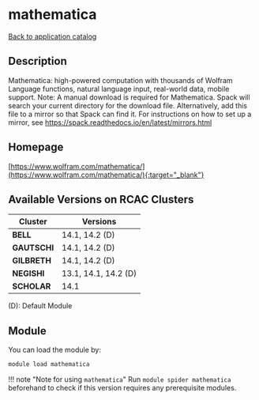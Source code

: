 # mathematica

[Back to application catalog](../app_catalog.md)

## Description

Mathematica: high-powered computation with thousands of Wolfram Language functions, natural language input, real-world data, mobile support.  Note: A manual download is required for Mathematica. Spack will search your current directory for the download file. Alternatively, add this file to a mirror so that Spack can find it. For instructions on how to set up a mirror, see https://spack.readthedocs.io/en/latest/mirrors.html

## Homepage

[https://www.wolfram.com/mathematica/](https://www.wolfram.com/mathematica/){:target="_blank"}

## Available Versions on RCAC Clusters

|Cluster|Versions|
|---|---|
**BELL**|14.1, 14.2 (D)
**GAUTSCHI**|14.1, 14.2 (D)
**GILBRETH**|14.1, 14.2 (D)
**NEGISHI**|13.1, 14.1, 14.2 (D)
**SCHOLAR**|14.1

(D): Default Module

## Module

You can load the module by:

```bash
module load mathematica
```

!!! note "Note for using `mathematica`"
    Run `module spider mathematica` beforehand to check if this version requires any prerequisite modules.
